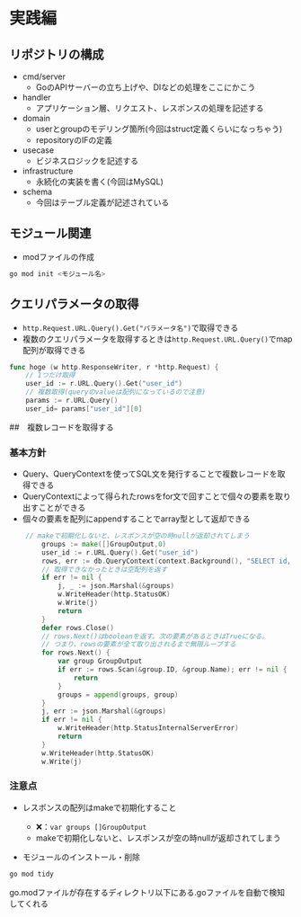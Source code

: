 # 実践編

## リポジトリの構成
- cmd/server
  - GoのAPIサーバーの立ち上げや、DIなどの処理をここにかこう
- handler
  - アプリケーション層、リクエスト、レスポンスの処理を記述する
- domain
  - userとgroupのモデリング箇所(今回はstruct定義くらいになっちゃう)
  - repositoryのIFの定義
- usecase
  - ビジネスロジックを記述する
- infrastructure
  - 永続化の実装を書く(今回はMySQL)
- schema
  - 今回はテーブル定義が記述されている

## モジュール関連
- modファイルの作成
```bash
go mod init <モジュール名>
```

## クエリパラメータの取得
- `http.Request.URL.Query().Get("パラメータ名")`で取得できる
- 複数のクエリパラメータを取得するときは`http.Request.URL.Query()`でmap配列が取得できる

```Go
func hoge (w http.ResponseWriter, r *http.Request) {
    // 1つだけ取得
    user_id := r.URL.Query().Get("user_id")
    // 複数取得(queryのvalueは配列になっているので注意)
    params := r.URL.Query()
    user_id= params["user_id"][0]
```

##　複数レコードを取得する
### 基本方針
- Query、QueryContextを使ってSQL文を発行することで複数レコードを取得できる
- QueryContextによって得られたrowsをfor文で回すことで個々の要素を取り出すことができる
- 個々の要素を配列にappendすることでarray型として返却できる

```Go
    // makeで初期化しないと、レスポンスが空の時nullが返却されてしまう
		groups := make([]GroupOutput,0)
		user_id := r.URL.Query().Get("user_id")
		rows, err := db.QueryContext(context.Background(), "SELECT id, name FROM `groups` WHERE user_id = ?", user_id)
		// 取得できなかったときは空配列を返す
		if err != nil {
			j, _ := json.Marshal(&groups)
			w.WriteHeader(http.StatusOK)
			w.Write(j)
			return
		}
		defer rows.Close()
		// rows.Next()はbooleanを返す。次の要素があるときはTrueになる。
		// つまり、rowsの要素が全て取り出されるまで無限ループする
		for rows.Next() {
			var group GroupOutput
			if err := rows.Scan(&group.ID, &group.Name); err != nil {
				return
			}
			groups = append(groups, group)
		}
		j, err := json.Marshal(&groups)
		if err != nil {
			w.WriteHeader(http.StatusInternalServerError)
			return
		}
		w.WriteHeader(http.StatusOK)
		w.Write(j)
```
### 注意点
- レスポンスの配列はmakeで初期化すること
  - ❌：`var groups []GroupOutput`
  - makeで初期化しないと、レスポンスが空の時nullが返却されてしまう

- モジュールのインストール・削除
```bash
go mod tidy
```
go.modファイルが存在するディレクトリ以下にある.goファイルを自動で検知してくれる
